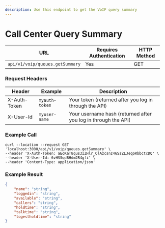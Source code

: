 ```yaml
---
description: Use this endpoint to get the VoIP query summary
---
```


# Call Center Query Summary

| **URL**                         | **Requires Authentication** | **HTTP Method** |
| ------------------------------- | --------------------------- | --------------- |
| `api/v1/voip/queues.getSummary` | Yes                         | GET             |

### Request Headers

| **Header**   | **Example**    | **Description**                                                |
| ------------ | -------------- | -------------------------------------------------------------- |
| X-Auth-Token | `myauth-token` | Your token (returned after you log in through the API)         |
| X-User-Id    | `myuser-name`  | Your username hash (returned after you log in through the API) |

### Example Call

```
curl --location --request GET 'localhost:3000/api/v1/voip/queues.getSummary' \
--header 'X-Auth-Token: aEoKaT8qus3IZHlr_OlAzcsnz46SzZLJeqoRbbctcDQ' \
--header 'X-User-Id: 6vHSSqdBHdm2R4gfi' \
--header 'Content-Type: application/json' 
```

### Example Result

```json
{
	"name": "string",
	"loggedin": "string",
	"available": "string",
	"callers": "string",
	"holdtime": "string",
	"talktime": "string",
	"logestholdtime": "string"
}
```
